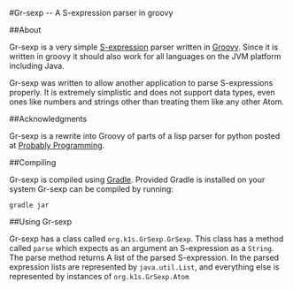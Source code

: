 #Gr-sexp -- A S-expression parser in groovy

##About

Gr-sexp is a very simple [S-expression](http://en.wikipedia.org/wiki/Sexp) parser written in [Groovy](http://groovy.codehaus.org/). Since it is written in groovy it should also work for all languages on the JVM platform including Java.

Gr-sexp was written to allow another application to parse S-expressions properly. It is extremely simplistic and does not support data types, even ones like numbers and strings other than treating them like any other Atom.

##Acknowledgments

Gr-sexp is a rewrite into Groovy of parts of a lisp parser for python posted at [Probably Programming](http://probablyprogramming.com/2009/11/23/a-simple-lisp-parser-in-python).



##Compiling

Gr-sexp is compiled using [Gradle](http://www.gradle.org/). Provided Gradle is installed on your system Gr-sexp can be compiled by running:

    gradle jar


##Using Gr-sexp

Gr-sexp has a class called `org.k1s.GrSexp.GrSexp`. This class has a method called `parse` which expects as an argument an S-expression as a `String`. The parse method returns A list of the parsed S-expression. In the parsed expression lists are represented by `java.util.List`, and everything else is represented by instances of `org.k1s.GrSexp.Atom`
